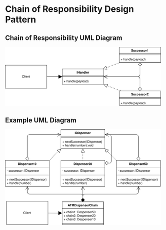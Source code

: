 # Chain of Responsibility Design Pattern

## Chain of Responsibility UML Diagram

![Chain of Responsibility Design Pattern](/img/chain_of_responsibility_concept.svg)

## Example UML Diagram

![Chain of Responsibility Design Pattern](/img/chain_of_responsibility_example.svg)
